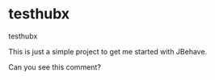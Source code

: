 # testhubx
testhubx

This is just a simple project to get me started with JBehave.

Can you see this comment?